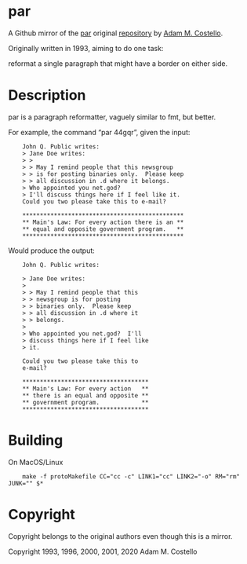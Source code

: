 par
===

A Github mirror of the [par][par] original [repository][repository] by
[Adam M. Costello][amc].

Originally written in 1993, aiming to do one task:

reformat a single paragraph that might have a border on either side.

Description
===========

par is a paragraph reformatter, vaguely similar to fmt, but better.

For example, the command “par 44gqr”, given the input:

        John Q. Public writes:
        > Jane Doe writes:
        > >
        > > May I remind people that this newsgroup
        > > is for posting binaries only.  Please keep
        > > all discussion in .d where it belongs.
        > Who appointed you net.god?
        > I'll discuss things here if I feel like it.
        Could you two please take this to e-mail?

        **********************************************
        ** Main's Law: For every action there is an **
        ** equal and opposite government program.   **
        **********************************************

Would produce the output:

        John Q. Public writes:

        > Jane Doe writes:
        >
        > > May I remind people that this
        > > newsgroup is for posting
        > > binaries only.  Please keep
        > > all discussion in .d where it
        > > belongs.
        >
        > Who appointed you net.god?  I'll
        > discuss things here if I feel like
        > it.

        Could you two please take this to
        e-mail?

        ************************************
        ** Main's Law: For every action   **
        ** there is an equal and opposite **
        ** government program.            **
        ************************************

Building
=========

On MacOS/Linux


        make -f protoMakefile CC="cc -c" LINK1="cc" LINK2="-o" RM="rm" JUNK="" $*


Copyright
==========

Copyright belongs to the original authors even though this is a mirror.

Copyright 1993, 1996, 2000, 2001, 2020 Adam M. Costello

[par]: http://www.nicemice.net/par/
[repository]: https://bitbucket.org/amc-nicemice/
[amc]: http://www.nicemice.net/amc/
